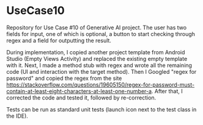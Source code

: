 # UseCase10
Repository for Use Case #10 of Generative AI project. The user has two fields for input, one of which is optional, a button to start checking through regex and a field for outputting the result.

During implementation, I copied another project template from Android Studio (Empty Views Activity) and replaced the existing empty template with it. Next, I made a method stub with regex and wrote all the remaining code (UI and interaction with the target method). Then I Googled "regex for password" and copied the regex from the site https://stackoverflow.com/questions/19605150/regex-for-password-must-contain-at-least-eight-characters-at-least-one-number-a. After that, I corrected the code and tested it, followed by re-correction.

Tests can be run as standard unit tests (launch icon next to the test class in the IDE).
